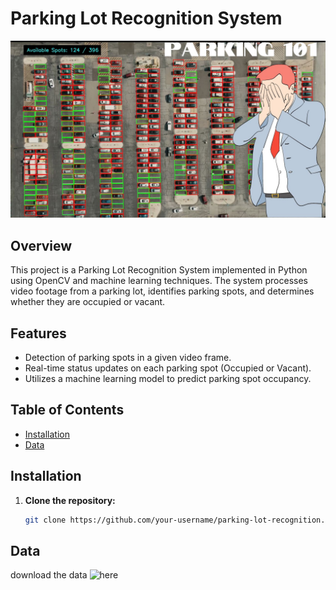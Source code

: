 # Parking Lot Recognition System

![Alt Text](https://github.com/sirsjosh/Parking-Lot-Counter/blob/main/cover.jpg)

## Overview

This project is a Parking Lot Recognition System implemented in Python using OpenCV and machine learning techniques. The system processes video footage from a parking lot, identifies parking spots, and determines whether they are occupied or vacant.

## Features

- Detection of parking spots in a given video frame.
- Real-time status updates on each parking spot (Occupied or Vacant).
- Utilizes a machine learning model to predict parking spot occupancy.

## Table of Contents

- [Installation](#installation)
- [Data](#data)

## Installation

1. **Clone the repository:**

   ```bash
   git clone https://github.com/your-username/parking-lot-recognition.git

## Data
 download the data ![here](https://drive.google.com/drive/folders/1CjEFWihRqTLNUnYRwHXxGAVwSXF2k8QC?usp=drive_link)
